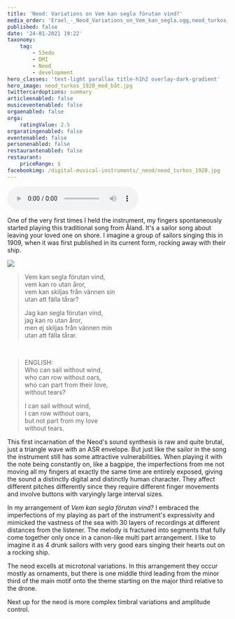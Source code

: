 ```yaml
---
title: 'Neod: Variations on Vem kan segla förutan vind?'
media_order: 'Erael_-_Neod_Variations_on_Vem_kan_segla.ogg,neod_turkos_1920_med_båt.jpg'
published: false
date: '24-01-2021 19:22'
taxonomy:
    tag:
        - 53edo
        - DMI
        - Neod
        - development
hero_classes: 'text-light parallax title-h1h2 overlay-dark-gradient'
hero_image: neod_turkos_1920_med_båt.jpg
twittercardoptions: summary
articleenabled: false
musiceventenabled: false
orgaenabled: false
orga:
    ratingValue: 2.5
orgaratingenabled: false
eventenabled: false
personenabled: false
restaurantenabled: false
restaurant:
    priceRange: $
facebookimg: /digital-musical-instruments/_neod/neod_turkos_1920.jpg
---
```


![Erael_-_Neod_Variations_on_Vem_kan_segla.ogg](Erael_-_Neod_Variations_on_Vem_kan_segla.ogg)

One of the very first times I held the instrument, my fingers spontaneously started playing this
  traditional song from Åland. It's a sailor song about leaving your loved one on shore. I imagine a group of sailors singing this in 1909, when it was first
  published in its current form, rocking away with their ship.

  ![](neod_turkos_1920_med_b%C3%A5t.jpg)
  
>   Vem kan segla förutan vind,  
>   vem kan ro utan åror,  
>   vem kan skiljas från vännen sin  
>   utan att fälla tårar?  
> 
>   Jag kan segla förutan vind,  
>   jag kan ro utan åror,  
>   men ej skiljas från vännen min  
>   utan att fälla tårar.   

<br/>

>   ENGLISH:  
>   Who can sail without wind,  
>   who can row without oars,  
>   who can part from their love,  
>   without tears?  
> 
>   I can sail without wind,  
>   I can row without oars,  
>   but not part from my love  
>   without tears.  


  This first incarnation of the Neod's sound synthesis is raw and quite brutal, just a triangle wave
  with an ASR envelope. But just like the sailor in the song the instrument still has some
  attractive vulnerabilities. When playing it with the note being constantly on, like a bagpipe, the
  imperfections from me not moving all my fingers at exactly the same time are entirely exposed,
  giving the sound a distinctly digital and distinctly human character. They affect different
  pitches differently since they require different finger movements and involve buttons with
  varyingly large interval sizes.

  In my arrangement of _Vem kan segla förutan vind?_ I embraced the imperfections of my playing as
  part of the instrument's expressivity and mimicked the vastness of the sea with 30 layers of
  recordings at different distances from the listener. The melody is fractured into segments that
  fully come together only once in a canon-like multi part arrangement. I like to imagine it as 4
  drunk sailors with very good ears singing their hearts out on a rocking ship.

  The neod excells at microtonal variations. In this arrangement they occur mostly as ornaments, but
  there is one middle third leading from the minor third of the main motif onto the theme starting
  on the major third relative to the drone.
  
  Next up for the neod is more complex timbral variations and amplitude control.